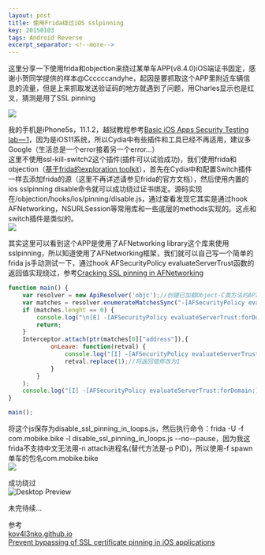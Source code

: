 ```yaml
---
layout: post
title: 使用Frida绕过iOS sslpinning
key: 20150103
tags: Android Reverse
excerpt_separator: <!--more-->
---
```

这里分享一下使用frida和objection来绕过某单车APP(v8.4.0)iOS端证书固定，感谢小贺同学提供的样本@Ccccccandyhe，起因是要抓取这个APP里附近车辆信息的流量，但是上来抓取发送验证码的地方就遇到了问题，用Charles显示也是红叉，猜测是用了SSL pinning
<!--more-->
![](https://raw.githubusercontent.com/la0s/la0s.github.io/master/screenshots/20181102.1.jpg)

我的手机是iPhone5s，11.1.2，越狱教程参考[Basic iOS Apps Security Testing lab — 1](https://medium.com/ehsahil/basic-ios-apps-security-testing-lab-1-2bf37c2a7d15)，因为是iOS11系统，所以Cydia中有些插件和工具已经不再适用，建议多Google（生活总是一个error接着另一个error...）  
这里不使用ssl-kill-switch2这个插件(插件可以试验成功)，我们使用frida和objection（[基于frida的exploration toolkit](https://github.com/sensepost/objection)），首先在Cydia中和配置Switch插件一样去添加frida的源（这里不再详述请参见frida的官方文档），然后使用内置的ios sslpinning disable命令就可以成功绕过证书绑定。源码实现在/objection/hooks/ios/pinning/disable.js，通过查看发现它其实是通过hook AFNetworking，NSURLSession等常用库和一些底层的methods实现的。这点和switch插件是类似的。  
![](https://raw.githubusercontent.com/la0s/la0s.github.io/master/screenshots/20181102.2.png)

其实这里可以看到这个APP是使用了AFNetworking library这个库来使用sslpinning，所以知道使用了AFNetworking框架，我们就可以自己写一个简单的frida js手动测试一下，通过hook AFSecurityPolicy evaluateServerTrust函数的返回值实现绕过，参考[Cracking SSL pinning in AFNetworking](https://kov4l3nko.github.io/blog/2018-06-17-afnetwork-disable-ssl-pinning/)
```javascript
function main() {
	var resolver = new ApiResolver('objc');//创建已加载Object-C类方法的API查找器
	var matches = resolver.enumerateMatchesSync("-[AFSecurityPolicy evaluateServerTrust:forDomain:]");//查找evaluateServerTrust:forDomain函数，返回数组类型
	if (matches.lenght == 0) {
		console.log("\n[E] -[AFSecurityPolicy evaluateServerTrust:forDomain:] is not found!\n");
		return;
	}
	Interceptor.attach(ptr(matches[0]["address"]),{
			onLeave: function(retval) {
				console.log("[I] -[AFSecurityPolicy evaluateServerTrust:forDomain:] hits!");
				retval.replace(1);//将返回值修改为1
			}
		}
	);
	console.log("[I] -[AFSecurityPolicy evaluateServerTrust:forDomain:] is hooked!\n")
}

main();
```
将这个js保存为disable_ssl_pinning_in_loops.js，然后执行命令：frida -U -f com.mobike.bike -l disable_ssl_pinning_in_loops.js --no--pause，因为我这frida不支持中文无法用-n attach进程名(替代方法是-p PID)，所以使用-f spawn单车的包名com.mobike.bike  
![](https://raw.githubusercontent.com/la0s/la0s.github.io/master/screenshots/20181102.3.png)

成功绕过  
![Desktop Preview](https://raw.githubusercontent.com/la0s/la0s.github.io/master/screenshots/20181102.4.jpg)

未完待续...  

参考  
[kov4l3nko.github.io](https://kov4l3nko.github.io/)  
[Prevent bypassing of SSL certificate pinning in iOS applications](https://www.guardsquare.com/en/blog/iOS-SSL-certificate-pinning-bypassing)



